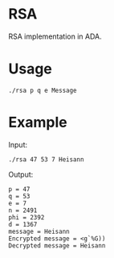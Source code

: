# RSA
RSA implementation in ADA.

# Usage
`./rsa p q e Message`

# Example

Input:

`./rsa 47 53 7 Heisann`

Output:

```
p = 47
q = 53
e = 7
n = 2491
phi = 2392
d = 1367
message = Heisann
Encrypted message = <g`%G))
Decrypted message = Heisann
```
